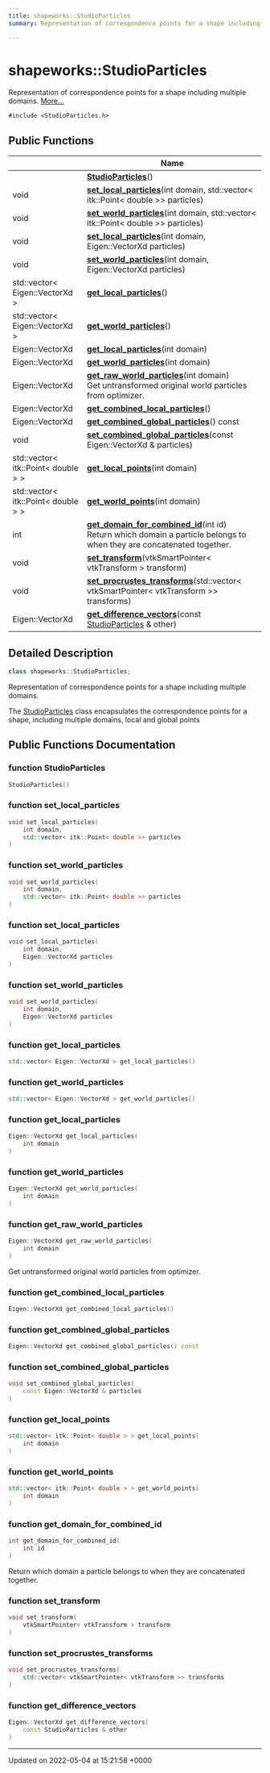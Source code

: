 ```yaml
---
title: shapeworks::StudioParticles
summary: Representation of correspondence points for a shape including multiple domains. 

---
```


# shapeworks::StudioParticles



Representation of correspondence points for a shape including multiple domains.  [More...](#detailed-description)


`#include <StudioParticles.h>`

## Public Functions

|                | Name           |
| -------------- | -------------- |
| | **[StudioParticles](../Classes/classshapeworks_1_1StudioParticles.md#function-studioparticles)**() |
| void | **[set_local_particles](../Classes/classshapeworks_1_1StudioParticles.md#function-set-local-particles)**(int domain, std::vector< itk::Point< double >> particles) |
| void | **[set_world_particles](../Classes/classshapeworks_1_1StudioParticles.md#function-set-world-particles)**(int domain, std::vector< itk::Point< double >> particles) |
| void | **[set_local_particles](../Classes/classshapeworks_1_1StudioParticles.md#function-set-local-particles)**(int domain, Eigen::VectorXd particles) |
| void | **[set_world_particles](../Classes/classshapeworks_1_1StudioParticles.md#function-set-world-particles)**(int domain, Eigen::VectorXd particles) |
| std::vector< Eigen::VectorXd > | **[get_local_particles](../Classes/classshapeworks_1_1StudioParticles.md#function-get-local-particles)**() |
| std::vector< Eigen::VectorXd > | **[get_world_particles](../Classes/classshapeworks_1_1StudioParticles.md#function-get-world-particles)**() |
| Eigen::VectorXd | **[get_local_particles](../Classes/classshapeworks_1_1StudioParticles.md#function-get-local-particles)**(int domain) |
| Eigen::VectorXd | **[get_world_particles](../Classes/classshapeworks_1_1StudioParticles.md#function-get-world-particles)**(int domain) |
| Eigen::VectorXd | **[get_raw_world_particles](../Classes/classshapeworks_1_1StudioParticles.md#function-get-raw-world-particles)**(int domain)<br>Get untransformed original world particles from optimizer.  |
| Eigen::VectorXd | **[get_combined_local_particles](../Classes/classshapeworks_1_1StudioParticles.md#function-get-combined-local-particles)**() |
| Eigen::VectorXd | **[get_combined_global_particles](../Classes/classshapeworks_1_1StudioParticles.md#function-get-combined-global-particles)**() const |
| void | **[set_combined_global_particles](../Classes/classshapeworks_1_1StudioParticles.md#function-set-combined-global-particles)**(const Eigen::VectorXd & particles) |
| std::vector< itk::Point< double > > | **[get_local_points](../Classes/classshapeworks_1_1StudioParticles.md#function-get-local-points)**(int domain) |
| std::vector< itk::Point< double > > | **[get_world_points](../Classes/classshapeworks_1_1StudioParticles.md#function-get-world-points)**(int domain) |
| int | **[get_domain_for_combined_id](../Classes/classshapeworks_1_1StudioParticles.md#function-get-domain-for-combined-id)**(int id)<br>Return which domain a particle belongs to when they are concatenated together.  |
| void | **[set_transform](../Classes/classshapeworks_1_1StudioParticles.md#function-set-transform)**(vtkSmartPointer< vtkTransform > transform) |
| void | **[set_procrustes_transforms](../Classes/classshapeworks_1_1StudioParticles.md#function-set-procrustes-transforms)**(std::vector< vtkSmartPointer< vtkTransform >> transforms) |
| Eigen::VectorXd | **[get_difference_vectors](../Classes/classshapeworks_1_1StudioParticles.md#function-get-difference-vectors)**(const [StudioParticles](../Classes/classshapeworks_1_1StudioParticles.md) & other) |

## Detailed Description

```cpp
class shapeworks::StudioParticles;
```

Representation of correspondence points for a shape including multiple domains. 

The [StudioParticles](../Classes/classshapeworks_1_1StudioParticles.md) class encapsulates the correspondence points for a shape, including multiple domains, local and global points 

## Public Functions Documentation

### function StudioParticles

```cpp
StudioParticles()
```


### function set_local_particles

```cpp
void set_local_particles(
    int domain,
    std::vector< itk::Point< double >> particles
)
```


### function set_world_particles

```cpp
void set_world_particles(
    int domain,
    std::vector< itk::Point< double >> particles
)
```


### function set_local_particles

```cpp
void set_local_particles(
    int domain,
    Eigen::VectorXd particles
)
```


### function set_world_particles

```cpp
void set_world_particles(
    int domain,
    Eigen::VectorXd particles
)
```


### function get_local_particles

```cpp
std::vector< Eigen::VectorXd > get_local_particles()
```


### function get_world_particles

```cpp
std::vector< Eigen::VectorXd > get_world_particles()
```


### function get_local_particles

```cpp
Eigen::VectorXd get_local_particles(
    int domain
)
```


### function get_world_particles

```cpp
Eigen::VectorXd get_world_particles(
    int domain
)
```


### function get_raw_world_particles

```cpp
Eigen::VectorXd get_raw_world_particles(
    int domain
)
```

Get untransformed original world particles from optimizer. 

### function get_combined_local_particles

```cpp
Eigen::VectorXd get_combined_local_particles()
```


### function get_combined_global_particles

```cpp
Eigen::VectorXd get_combined_global_particles() const
```


### function set_combined_global_particles

```cpp
void set_combined_global_particles(
    const Eigen::VectorXd & particles
)
```


### function get_local_points

```cpp
std::vector< itk::Point< double > > get_local_points(
    int domain
)
```


### function get_world_points

```cpp
std::vector< itk::Point< double > > get_world_points(
    int domain
)
```


### function get_domain_for_combined_id

```cpp
int get_domain_for_combined_id(
    int id
)
```

Return which domain a particle belongs to when they are concatenated together. 

### function set_transform

```cpp
void set_transform(
    vtkSmartPointer< vtkTransform > transform
)
```


### function set_procrustes_transforms

```cpp
void set_procrustes_transforms(
    std::vector< vtkSmartPointer< vtkTransform >> transforms
)
```


### function get_difference_vectors

```cpp
Eigen::VectorXd get_difference_vectors(
    const StudioParticles & other
)
```


-------------------------------

Updated on 2022-05-04 at 15:21:58 +0000